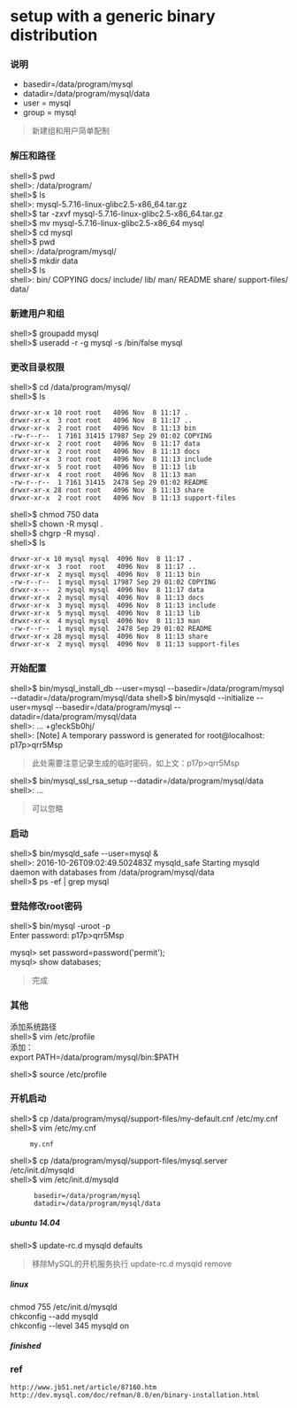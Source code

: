 # setup with a generic binary distribution


### 说明
- basedir=/data/program/mysql
- datadir=/data/program/mysql/data
- user = mysql
- group = mysql  

> 新建组和用户简单配制

### 解压和路径
  shell>$ pwd  
  shell>: /data/program/  
  shell>$ ls  
  shell>: mysql-5.7.16-linux-glibc2.5-x86_64.tar.gz  
  shell>$ tar -zxvf mysql-5.7.16-linux-glibc2.5-x86_64.tar.gz  
  shell>$ mv mysql-5.7.16-linux-glibc2.5-x86_64 mysql  
  shell>$ cd mysql  
  shell>$ pwd  
  shell>: /data/program/mysql/  
  shell>$ mkdir data  
  shell>$ ls  
  shell>: bin/  COPYING  docs/  include/  lib/  man/  README  share/  support-files/  data/  

### 新建用户和组
shell>$ groupadd mysql  
shell>$ useradd -r -g mysql -s /bin/false mysql  

### 更改目录权限
shell>$ cd /data/program/mysql/  
shell>$ ls  

	drwxr-xr-x 10 root root   4096 Nov  8 11:17 .  
	drwxr-xr-x  3 root root   4096 Nov  8 11:17 ..  
	drwxr-xr-x  2 root root   4096 Nov  8 11:13 bin  
	-rw-r--r--  1 7161 31415 17987 Sep 29 01:02 COPYING  
	drwxr-xr-x  2 root root   4096 Nov  8 11:17 data  
	drwxr-xr-x  2 root root   4096 Nov  8 11:13 docs  
	drwxr-xr-x  3 root root   4096 Nov  8 11:13 include  
	drwxr-xr-x  5 root root   4096 Nov  8 11:13 lib  
	drwxr-xr-x  4 root root   4096 Nov  8 11:13 man  
	-rw-r--r--  1 7161 31415  2478 Sep 29 01:02 README  
	drwxr-xr-x 28 root root   4096 Nov  8 11:13 share  
	drwxr-xr-x  2 root root   4096 Nov  8 11:13 support-files  

shell>$ chmod 750 data  
shell>$ chown -R mysql .  
shell>$ chgrp -R mysql .  
shell>$ ls  

	drwxr-xr-x 10 mysql mysql  4096 Nov  8 11:17 .  
	drwxr-xr-x  3 root  root   4096 Nov  8 11:17 ..  
	drwxr-xr-x  2 mysql mysql  4096 Nov  8 11:13 bin  
	-rw-r--r--  1 mysql mysql 17987 Sep 29 01:02 COPYING  
	drwxr-x---  2 mysql mysql  4096 Nov  8 11:17 data  
	drwxr-xr-x  2 mysql mysql  4096 Nov  8 11:13 docs  
	drwxr-xr-x  3 mysql mysql  4096 Nov  8 11:13 include  
	drwxr-xr-x  5 mysql mysql  4096 Nov  8 11:13 lib  
	drwxr-xr-x  4 mysql mysql  4096 Nov  8 11:13 man  
	-rw-r--r--  1 mysql mysql  2478 Sep 29 01:02 README  
	drwxr-xr-x 28 mysql mysql  4096 Nov  8 11:13 share  
	drwxr-xr-x  2 mysql mysql  4096 Nov  8 11:13 support-files  
  
### 开始配置
  
shell>$ bin/mysql_install_db --user=mysql --basedir=/data/program/mysql --datadir=/data/program/mysql/data
shell>$ bin/mysqld --initialize --user=mysql --basedir=/data/program/mysql --datadir=/data/program/mysql/data  
shell>: ...  +g!eckSb0hj/  
shell>: [Note] A temporary password is generated for root@localhost: p17p>qrr5Msp  

> 此处需要注意记录生成的临时密码，如上文：p17p>qrr5Msp    
  
  shell>$ bin/mysql_ssl_rsa_setup  --datadir=/data/program/mysql/data  
  shell>: ...  

> 可以忽略  

### 启动
  
  shell>$ bin/mysqld_safe --user=mysql &  
  shell>: 2016-10-26T09:02:49.502483Z mysqld_safe Starting mysqld daemon with databases from /data/program/mysql/data  
  shell>$ ps -ef | grep mysql  
  
### 登陆修改root密码  
  
  shell>$ bin/mysql -uroot -p  
  Enter password: p17p>qrr5Msp  
  
  mysql> set password=password('permit');  
  mysql> show databases;  
> 完成  
  
### 其他 
添加系统路径  
shell>$ vim /etc/profile  
  	添加：  
	export PATH=/data/program/mysql/bin:$PATH  
 
shell>$ source /etc/profile  
  
### 开机启动
  shell>$ cp /data/program/mysql/support-files/my-default.cnf /etc/my.cnf  
  shell>$ vim /etc/my.cnf  

         my.cnf
  
  shell>$ cp /data/program/mysql/support-files/mysql.server /etc/init.d/mysqld  
  shell>$ vim /etc/init.d/mysqld  

          basedir=/data/program/mysql
          datadir=/data/program/mysql/data
  
##### ubuntu 14.04
  shell>$ update-rc.d mysqld defaults
> 移除MySQL的开机服务执行 update-rc.d mysqld remove

##### linux
  chmod 755 /etc/init.d/mysqld  
  chkconfig --add mysqld  
  chkconfig --level 345 mysqld on  

##### finished
  
### ref
    http://www.jb51.net/article/87160.htm
    http://dev.mysql.com/doc/refman/8.0/en/binary-installation.html
  
  
    
